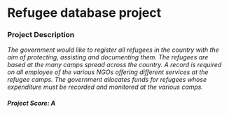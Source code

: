 
# Refugee database project

### Project Description

*The government would like to register all refugees in the country with the aim of 
protecting, assisting and documenting them. The refugees are based at the many camps 
spread across the country. A record is required on all employee of the various NGOs 
offering different services at the refugee camps. The government allocates funds for 
refugees whose expenditure must be recorded and monitored at the various camps.*

#### *Project Score: A*
